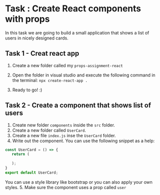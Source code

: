 # Task : Create React components with props

In this task we are going to build a small application that shows a list of users in nicely designed cards. 

## Task 1 - Creat react app 

1. Create a new folder called my `props-assignment-react`
 
2. Open the folder in visual studio and execute the following command in the terminal: 
   `npx create-react-app .  `
3. Ready to go! :) 



## Task 2 - Create a component that shows list of users
1. Create new folder `components` inside the `src` folder. 
2. Create a new folder called  `UserCard`.
3. Create a new file `index.js` inse the `UserCard` folder. 
4. Write out the component. You can use the following snippet as a help: 
 ```javascript
const UserCard = () => {
    return (
    
    );
}
export default UserCard;
   ```
You can use a style library like bootstrap or you can also apply your own styles. 
5. Make sure the component uses a prop called `user` 

